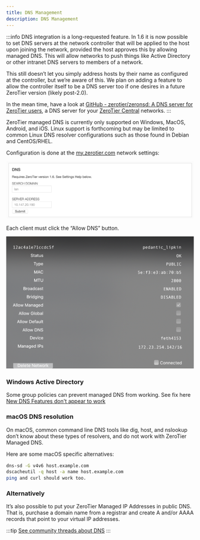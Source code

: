 ```yaml
---
title: DNS Management
description: DNS Management
---
```


:::info
DNS integration is a long-requested feature. In 1.6 it is now possible to set DNS servers at the network controller that will be applied to the host upon joining the network, provided the host approves this by allowing managed DNS. This will allow networks to push things like Active Directory or other intranet DNS servers to members of a network.

This still doesn’t let you simply address hosts by their name as configured at the controller, but we’re aware of this. We plan on adding a feature to allow the controller itself to be a DNS server too if one desires in a future ZeroTier version (likely post-2.0).

In the mean time, have a look at [GitHub - zerotier/zeronsd: A DNS server for ZeroTier users](https://github.com/zerotier/zeronsd), a DNS server for your [ZeroTier Central](https://my.zerotier.com) networks.
:::

ZeroTier managed DNS is currently only supported on Windows, MacOS, Android, and iOS. Linux support is forthcoming but may be limited to common Linux DNS resolver configurations such as those found in Debian and CentOS/RHEL.

Configuration is done at the [my.zerotier.com](https://my.zerotier.com) network settings:

![DNS Configuration section in Central](./images/dns-management-00.png)

Each client must click the “Allow DNS” button.

![Allow DNS button](./images/dns-management-01.png)

### Windows Active Directory

Some group policies can prevent managed DNS from working. See fix here [New DNS Features don't appear to work](https://discuss.zerotier.com/t/new-dns-features-dont-appear-to-work/982/7)

### macOS DNS resolution

On macOS, common command line DNS tools like dig, host, and nslookup don’t know about these types of resolvers, and do not work with ZeroTier Managed DNS.

Here are some macOS specific alternatives:

```sh
dns-sd -G v4v6 host.example.com
dscacheutil -q host -a name host.example.com
ping and curl should work too.
```

### Alternatively

It’s also possible to put your ZeroTier Managed IP Addresses in public DNS. That is, purchase a domain name from a registrar and create A and/or AAAA records that point to your virtual IP addresses.

:::tip
[See community threads about DNS](https://discuss.zerotier.com/search?q=dns)
:::